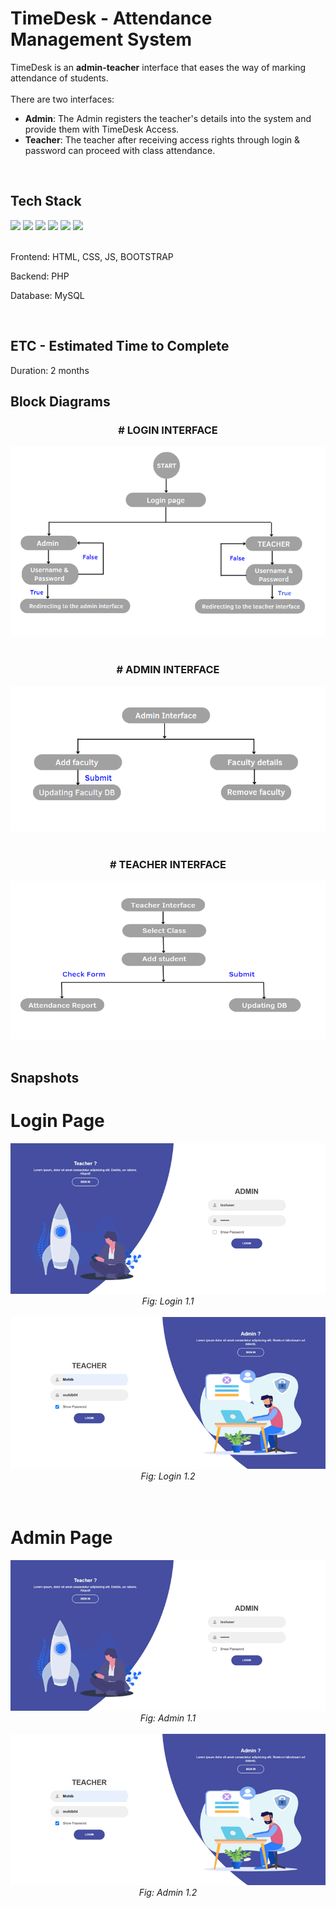 # TimeDesk - Attendance Management System

TimeDesk is an **admin-teacher** interface that eases the way of marking attendance of students. <br/><br/>
There are two interfaces:
- **Admin**: The Admin registers the teacher's details into the system and provide them with TimeDesk Access.
- **Teacher**: The teacher after receiving access rights through login & password can proceed with class attendance.
<br/>

## Tech Stack
<div display="flex">
  <img src="https://upload.wikimedia.org/wikipedia/commons/thumb/6/61/HTML5_logo_and_wordmark.svg/2048px-HTML5_logo_and_wordmark.svg.png" height="60"/>
  <img src="https://upload.wikimedia.org/wikipedia/commons/thumb/d/d5/CSS3_logo_and_wordmark.svg/1452px-CSS3_logo_and_wordmark.svg.png" height="60"/>
  <img src="https://upload.wikimedia.org/wikipedia/commons/thumb/6/6a/JavaScript-logo.png/640px-JavaScript-logo.png" height="60"/>
  <img src="https://upload.wikimedia.org/wikipedia/commons/thumb/b/b2/Bootstrap_logo.svg/2560px-Bootstrap_logo.svg.png" height="60"/>
  <img src="https://upload.wikimedia.org/wikipedia/commons/thumb/2/27/PHP-logo.svg/2560px-PHP-logo.svg.png" height="60"/>
  <img src="https://1000logos.net/wp-content/uploads/2020/08/MySQL-Logo.png" height="60"/>
</div>
<br/>
<div>
  <p>Frontend: HTML, CSS, JS, BOOTSTRAP</p>
  <p>Backend: PHP</p>
  <p>Database: MySQL</p>
</div>

<br/>

## ETC - Estimated Time to Complete
Duration: 2 months
<br/>

## Block Diagrams
<div align="center">
  <h3># LOGIN INTERFACE</h3>
  <img src="block1.png"/>
</div>
<br/>
<div align="center">
  <h3># ADMIN INTERFACE</h3>
  <img src="block3.png"/>
</div>
<br/>
<div align="center">
  <h3># TEACHER INTERFACE</h3>
  <img src="block2.png"/>
</div>
<br/>

## Snapshots
# Login Page
<div align="center">
  <img src="login1.png"/><br/>
  <i>Fig: Login 1.1</i>
  <br/>
  <br/>
  <img src="login2.png"/><br/>
  <i>Fig: Login 1.2</i>
</div>
<br/><br/>

# Admin Page
<div align="center">
  <img src="login1.png"/><br/>
  <i>Fig: Admin 1.1</i>
  <br/>
  <br/>
  <img src="login2.png"/><br/>
  <i>Fig: Admin 1.2</i>
</div>



